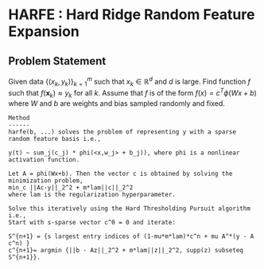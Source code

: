 # HARFE : Hard Ridge Random Feature Expansion
## Problem Statement

Given data $\{(x_k,y_k)\}_{k=1}^m$ such that $x_k\in\mathbb{R}^d$ and $d$ is large. Find function $f$ such that $f(\mathbf{x}_k)\approx y_k$ for all $k$.
Assume that $f$ is of the form $f(x) = c^T \phi(Wx+b)$ where $W$ and $b$ are weights and bias sampled randomly and fixed.
    
    Method
    ------
    harfe(b, ...) solves the problem of representing y with a sparse random feature basis i.e.,
    
    y(t) ~ sum_j(c_j) * phi(<x,w_j> + b_j)), where phi is a nonlinear activation function. 
    
    Let A = phi(Wx+b). Then the vector c is obtained by solving the minimization problem,
    min_c ||Ac-y||_2^2 + m*lam||c||_2^2
    where lam is the regularization hyperparameter.
    
    Solve this iteratively using the Hard Thresholding Pursuit algorithm i.e.,
    Start with s-sparse vector c^0 = 0 and iterate:
    
    S^{n+1} = {s largest entry indices of (1-mu*m*lam)*c^n + mu A^*(y - A c^n) }
    c^{n+1}= argmin {||b - Az||_2^2 + m*lam||z||_2^2, supp(z) subseteq S^{n+1}}.
